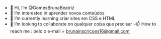 - 👋 Hi, I’m @GomesBrunaBeatriz
- 👀 I’m interested in  aprender novos conteúdos   
- 🌱 I’m currently learning  criar sites em CSS e  HTML
- 💞️ I’m looking to collaborate on  qualquer coisa que precisar
-📫 How to reach me : pelo o  e-mail =  brunainscricoes16@gmail.com

